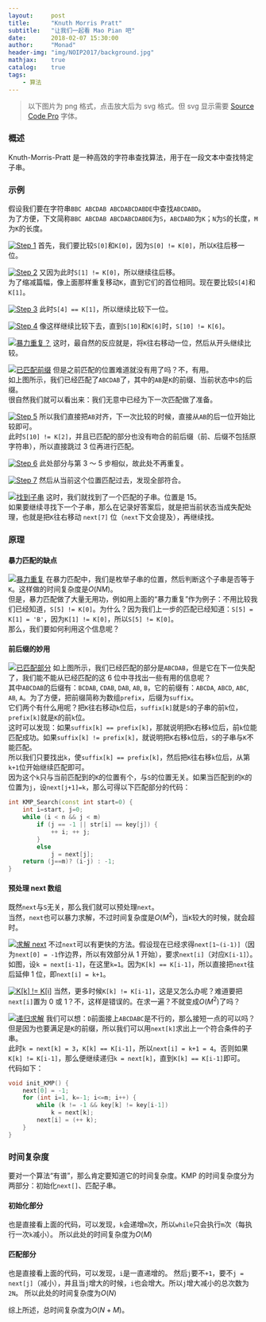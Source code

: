 ```yaml
---
layout:     post
title:      "Knuth Morris Pratt"
subtitle:   "让我们一起看 Mao Pian 吧"
date:       2018-02-07 15:30:00
author:     "Monad"
header-img: "img/NOIP2017/background.jpg"
mathjax:    true
catalog:    true
tags:
    - 算法
---
```


> 以下图片为 png 格式，点击放大后为 svg 格式。但 svg 显示需要 [Source Code Pro](https://github.com/adobe-fonts/source-code-pro/archive/2.030R-ro/1.050R-it.zip) 字体。

### 概述
Knuth-Morris-Pratt 是一种高效的字符串查找算法，用于在一段文本中查找特定子串。

### 示例

假设我们要在字符串`BBC ABCDAB ABCDABCDABDE`中查找`ABCDABD`。  
为了方便，下文简称`BBC ABCDAB ABCDABCDABDE`为`S`，`ABCDABD`为`K`；`N`为`S`的长度，`M`为`K`的长度。

[![Step 1](/img/post/KMP/Step_1.png)](/img/post/KMP/Step_1.svg)
首先，我们要比较`S[0]`和`K[0]`，因为`S[0] != K[0]`，所以`K`往后移一位。

[![Step 2](/img/post/KMP/Step_2.png)](/img/post/KMP/Step_2.svg)
又因为此时`S[1] != K[0]`，所以继续往后移。  
为了缩减篇幅，像上面那样重复移动`K`，直到它们的首位相同。现在要比较`S[4]`和`K[1]`。

[![Step 3](/img/post/KMP/Step_3.png)](/img/post/KMP/Step_3.svg)
此时`S[4] == K[1]`，所以继续比较下一位。

[![Step 4](/img/post/KMP/Step_4.png)](/img/post/KMP/Step_4.svg)
像这样继续比较下去，直到`S[10]`和`K[6]`时，`S[10] != K[6]`。

[![暴力重复？](/img/post/KMP/WrongRepeat.png)](/img/post/KMP/WrongRepeat.svg)
这时，最自然的反应就是，将`K`往右移动一位，然后从开头继续比较。

[![已匹配前缀](/img/post/KMP/Prefix.png)](/img/post/KMP/Prefix.svg)
但是之前匹配的位置难道就没有用了吗？不，有用。  
如上图所示，我们已经匹配了`ABCDAB`了，其中的`AB`是`K`的前缀、当前状态中`S`的后缀。  
很自然我们就可以看出来：我们无意中已经为下一次匹配做了准备。

[![Step 5](/img/post/KMP/Step_5.png)](/img/post/KMP/Step_5.svg)
所以我们直接把`AB`对齐，下一次比较的时候，直接从`AB`的后一位开始比较即可。  
此时`S[10] != K[2]`，并且已匹配的部分也没有吻合的前后缀（前、后缀不包括原字符串），所以直接跳过 3 位再进行匹配。

[![Step 6](/img/post/KMP/Step_6.png)](/img/post/KMP/Step_6.svg)
此处部分与第 3 ～ 5 步相似，故此处不再重复。

[![Step 7](/img/post/KMP/Step_7.png)](/img/post/KMP/Step_7.svg)
然后从当前这个位置匹配过去，发现全部符合。

[![找到子串](/img/post/KMP/Found.png)](/img/post/KMP/Found.svg)
这时，我们就找到了一个匹配的子串。位置是 15。  
如果要继续寻找下一个子串，那么在记录好答案后，就是把当前状态当成失配处理，也就是把`K`往右移动 `next[7]` 位（`next`下文会提及），再继续找。

### 原理

#### 暴力匹配的缺点
[![暴力重复](/img/post/KMP/WrongRepeat.png)](/img/post/KMP/WrongRepeat.svg)
在暴力匹配中，我们是枚举子串的位置，然后判断这个子串是否等于`K`。这样做的时间复杂度是$O(NM)$。  
但是，暴力匹配做了大量无用功，例如用上面的“暴力重复”作为例子：不用比较我们已经知道，`S[5] != K[0]`。为什么？因为我们上一步的匹配已经知道：`S[5] = K[1] = 'B'`，因为`K[1] != K[0]`，所以`S[5] != K[0]`。  
那么，我们要如何利用这个信息呢？

#### 前后缀的妙用
[![已匹配部分](/img/post/KMP/Prefix.png)](/img/post/KMP/Prefix.svg)
如上图所示，我们已经匹配的部分是`ABCDAB`，但是它在下一位失配了，我们能不能从已经匹配的这 6 位中寻找出一些有用的信息呢？  
其中`ABCDAB`的后缀有：`BCDAB`, `CDAB`, `DAB`, `AB`, `B`，它的前缀有：`ABCDA`, `ABCD`, `ABC`, `AB`, `A`。为了方便，把前缀简称为数组`prefix`，后缀为`suffix`。  
它们两个有什么用呢？把`K`往右移动`k`位后，`suffix[k]`就是`S`的子串的前`k`位，`prefix[k]`就是`K`的前`k`位。  
这时可以发现：如果`suffix[k] == prefix[k]`，那就说明把`K`右移`k`位后，前`k`位能匹配成功。如果`suffix[k] != prefix[k]`，就说明把`K`右移`k`位后，`S`的子串与`K`不能匹配。  
所以我们只要找出`k`，使`suffix[k] == prefix[k]`，然后把`K`往右移`k`位后，从第`k+1`位开始继续匹配即可。  
因为这个`k`只与当前匹配到的`K`的位置有个，与`S`的位置无关。如果当匹配到的`K`的位置为`j`，设`next[j+1]=k`，那么可得以下匹配部分的代码：  
``` c++
int KMP_Search(const int start=0) {
    int i=start, j=0;
    while (i < n && j < m)
        if (j == -1 || str[i] == key[j]) {
            ++ i; ++ j;
        }
        else
            j = next[j];
    return (j==m)? (i-j) : -1;
}
```

#### 预处理 next 数组
既然`next`与`S`无关，那么我们就可以预处理`next`。  
当然，`next`也可以暴力求解，不过时间复杂度是$O(M^2)$，当`K`较大的时候，就会超时。

[![求解 next](/img/post/KMP/Next_1.png)](/img/post/KMP/Next_1.svg)
不过`next`可以有更快的方法。假设现在已经求得`next[1~(i-1)]`（因为`next[0] = -1`作边界，所以有效部分从 1 开始），要求`next[i]`（对应`K[i-1]`）。  
如图，设`k = next[i-1]`，在这里`k=1`。因为`K[k] == K[i-1]`，所以直接把`next`往后延伸 1 位，即`next[i] = k+1`。

[![K[k] != K[i]](/img/post/KMP/Next_2.png)](/img/post/KMP/Next_2.svg)
当然，更多时候`K[k] != K[i-1]`，这是又怎么办呢？难道要把`next[i]`置为 0 或 1？不，这样是错误的。在求一遍？不就变成$O(M^2)$了吗？

[![递归求解](/img/post/KMP/Next_3.png)](/img/post/KMP/Next_3.svg)
我们可以想：`D`前面接上`ABCDABC`是不行的，那么接短一点的可以吗？但是因为也要满足是`K`的前缀，所以我们可以用`next[k]`求出上一个符合条件的子串。  
此时`k = next[k] = 3`，`K[k] == K[i-1]`，所以`next[i] = k+1 = 4`。否则如果`K[k] != K[i-1]`，那么便继续递归`k = next[k]`，直到`K[k] == K[i-1]`即可。  
代码如下：  
``` c++
void init_KMP() {
	next[0] = -1;
	for (int i=1, k=-1; i<=m; i++) {
		while (k != -1 && key[k] != key[i-1])
			k = next[k];
		next[i] = (++ k);
	}
}
```

### 时间复杂度
要对一个算法“有谱”，那么肯定要知道它的时间复杂度。KMP 的时间复杂度分为两部分：初始化`next[]`、匹配子串。  

#### 初始化部分
也是直接看上面的代码，可以发现，`k`会递增`m`次，所以`while`只会执行`m`次（每执行一次`k`减小）。
所以此处的时间复杂度为$O(M)$

#### 匹配部分
也是直接看上面的代码，可以发现，`i`是一直递增的。
然后`j`要不`+1`，要不`j = next[j]`（减小），并且当`j`增大的时候，`i`也会增大。所以`j`增大减小的总次数为`2N`。
所以此处的时间复杂度为$O(N)$  
  
综上所述，总时间复杂度为$O(N+M)$。
